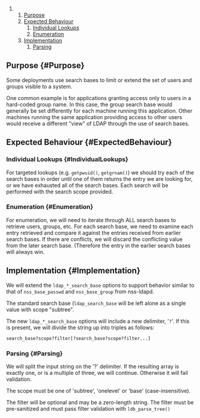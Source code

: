 <div class="wiki-toc">

1.  1.  [Purpose](#Purpose)
    2.  [Expected Behaviour](#ExpectedBehaviour)
        1.  [Individual Lookups](#IndividualLookups)
        2.  [Enumeration](#Enumeration)
    3.  [Implementation](#Implementation)
        1.  [Parsing](#Parsing)

</div>

Purpose {#Purpose}
-------

Some deployments use search bases to limit or extend the set of users
and groups visible to a system.

One common example is for applications granting access only to users in
a hard-coded group name. In this case, the group search base would
generally be set differently for each machine running this application.
Other machines running the same application providing access to other
users would receive a different "view" of LDAP through the use of search
bases.

Expected Behaviour {#ExpectedBehaviour}
------------------

### Individual Lookups {#IndividualLookups}

For targeted lookups (e.g. `getpwuid()`, `getgrnam()`) we should try
each of the search bases in order until one of them returns the entry we
are looking for, or we have exhausted all of the search bases. Each
search will be performed with the search scope provided.

### Enumeration {#Enumeration}

For enumeration, we will need to iterate through ALL search bases to
retrieve users, groups, etc. For each search base, we need to examine
each entry retrieved and compare it against the entries received from
earlier search bases. If there are conflicts, we will discard the
conflicting value from the later search base. (Therefore the entry in
the earlier search bases will always win.

Implementation {#Implementation}
--------------

We will extend the `ldap_*_search_base` options to support behavior
similar to that of `nss_base_passwd` and `nss_base_group` from
nss-ldapd.

The standard search base (`ldap_search_base` will be left alone as a
single value with scope "subtree".

The new `ldap_*_search_base` options will include a new delimiter,
'`?`'. If this is present, we will divide the string up into triples as
follows:

``` {.wiki}
search_base?scope?filter[?search_base?scope?filter...]
```

### Parsing {#Parsing}

We will split the input string on the '?' delimiter. If the resulting
array is exactly one, or is a multiple of three, we will continue.
Otherwise it will fail validation.

The scope must be one of 'subtree', 'onelevel' or 'base'
(case-insensitive).

The filter will be optional and may be a zero-length string. The filter
must be pre-sanitized and must pass filter validation with
`ldb_parse_tree()`
